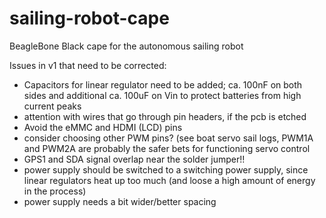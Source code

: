 sailing-robot-cape
==================

BeagleBone Black cape for the autonomous sailing robot

Issues in v1 that need to be corrected:
- Capacitors for linear regulator need to be added;
        ca. 100nF on both sides 
        and additional ca. 100uF on Vin 
        to protect batteries from high current peaks
- attention with wires that go through pin headers, if the pcb is etched
- Avoid the eMMC and HDMI (LCD) pins
- consider choosing other PWM pins? (see boat servo sail logs, PWM1A and PWM2A
  are probably the safer bets for functioning servo control
- GPS1 and SDA signal overlap near the solder jumper!!
- power supply should be switched to a switching power supply,
  since linear regulators heat up too much (and loose a high amount of energy in the process)
- power supply needs a bit wider/better spacing
